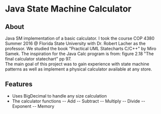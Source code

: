 # Java State Machine Calculator

## About
Java SM implementation of a basic calculator. I took the course COP 4380 Summer 2016 @ Florida State University with Dr. Robert Lacher as the professor. We studied the book "Practical UML Statecharts C/C++" by Miro Samek. 
The inspiration for the Java Calc program is from: figure 2.18 "The final calculator statechart" pp 97.  
The main goal of this project was to gain experience with state machine patterns as well as implement a physical calculator available at any store.

## Features

- Uses BigDecimal to handle any size calculation
- The calculator functions
-- Add
-- Subtract
-- Multiply
-- Divide
-- Exponent
-- Memory